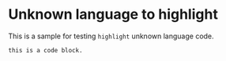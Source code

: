 # Unknown language to highlight

This is a sample for testing `highlight` unknown language code.

```
this is a code block.
```
